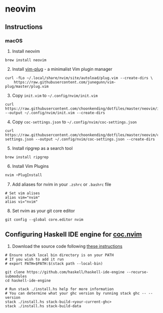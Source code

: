 # neovim

## Instructions

### macOS

1. Install neovim
```
brew install neovim
```
2. Install [vim-plug](https://github.com/junegunn/vim-plug) - a minimalist Vim plugin manager
```
curl -fLo ~/.local/share/nvim/site/autoload/plug.vim --create-dirs \
    https://raw.githubusercontent.com/junegunn/vim-plug/master/plug.vim
```
3. Copy `init.vim` to `~/.config/nvim/init.vim`
```
curl https://raw.githubusercontent.com/choonkending/dotfiles/master/neovim/init.vim --output ~/.config/nvim/init.vim --create-dirs
```
4. Copy `coc-settings.json` to `~/.config/nvim/coc-settings.json`
```
curl https://raw.githubusercontent.com/choonkending/dotfiles/master/neovim/coc-settings.json --output ~/.config/nvim/coc-settings.json --create-dirs
```
5. Install ripgrep as a search tool
```
brew install ripgrep
```
6. Install Vim Plugins
```js
nvim +PlugInstall
```
7. Add aliases for nvim in your `.zshrc` or `.bashrc` file
```
# Set vim alises
alias vim="nvim"
alias vi="nvim"
```
8. Set nvim as your git core editor
```
git config --global core.editor nvim
```

## Configuring Haskell IDE engine for [coc.nvim](https://github.com/neoclide/coc.nvim)

1. Download the source code following [these instructions](https://github.com/haskell/haskell-ide-engine#download-the-source-code)
```
# Ensure stack local bin directory is on your PATH
# If you wish to add it run
# export PATH=$PATH:$(stack path --local-bin)

git clone https://github.com/haskell/haskell-ide-engine --recurse-submodules
cd haskell-ide-engine

# Run stack ./install.hs help for more information
# You can determine what your ghc version by running stack ghc -- --version
stack ./install.hs stack-build-<your-current-ghc>
stack ./install.hs stack-build-data
```
